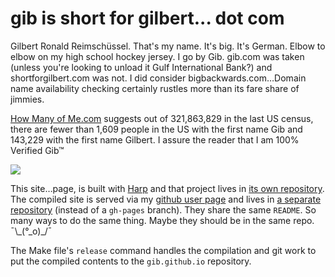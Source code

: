 # gib is short for gilbert... dot com

Gilbert Ronald Reimschüssel. That's my name. It's big. It's German. Elbow to
elbow on my high school hockey jersey. I go by Gib. gib.com was taken
(unless you're looking to unload it Gulf International Bank?) and
shortforgilbert.com was not. I did consider bigbackwards.com&hellip;Domain name
availability checking certainly rustles more than its fare share of jimmies.

[How Many of Me.com](http://howmanyofme.com/search/) suggests out of 321,863,829
in the last US census, there are fewer than 1,609 people in the US with the
first name Gib and 143,229 with the first name Gilbert.
I assure the reader that I am 100% Verified Gib&trade;

![](https://github.com/gib/www.shortforgilbert.com/blob/master/s4g-screenshot.png)

This site&hellip;page, is built with [Harp](http://harpjs.com/) and that project
lives in [its own repository](https://github.com/gib/www.shortforgilbert.com).
The compiled site is served via my [github user page](https://gib.github.io) and
lives in [a separate repository](https://github.com/gib/gib.github.io)
(instead of a `gh-pages` branch). They share the same `README`. So many ways
to do the same thing. Maybe they should be in the same repo. ¯\\_(°\_o)\_/¯

The Make file's `release` command handles the compilation and git work to put
the compiled contents to the `gib.github.io` repository.
